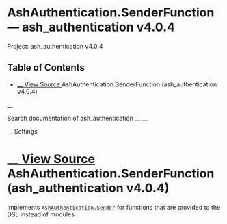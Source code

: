 # AshAuthentication.SenderFunction — ash_authentication v4.0.4

Project: ash_authentication v4.0.4

## Table of Contents

- [ __ View Source ](external_link) AshAuthentication.SenderFunction (ash_authentication v4.0.4)

__

Search documentation of ash_authentication __ __

__ Settings

#  [ __ View Source ](external_link) AshAuthentication.SenderFunction (ash_authentication v4.0.4)

Implements [`AshAuthentication.Sender`](external_link) for functions that are provided to the DSL instead of modules.
